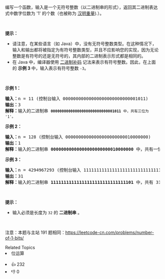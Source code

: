 <p>编写一个函数，输入是一个无符号整数（以二进制串的形式），返回其二进制表达式中数字位数为 '1' 的个数（也被称为 <a href="http://en.wikipedia.org/wiki/Hamming_weight" target="_blank">汉明重量</a>).）。</p>

<p> </p>

<p><strong>提示：</strong></p>

<ul>
	<li>请注意，在某些语言（如 Java）中，没有无符号整数类型。在这种情况下，输入和输出都将被指定为有符号整数类型，并且不应影响您的实现，因为无论整数是有符号的还是无符号的，其内部的二进制表示形式都是相同的。</li>
	<li>在 Java 中，编译器使用 <a href="https://baike.baidu.com/item/二进制补码/5295284">二进制补码</a> 记法来表示有符号整数。因此，在上面的 <strong>示例 3 </strong>中，输入表示有符号整数 <code>-3</code>。</li>
</ul>

<p> </p>

<p><strong>示例 1：</strong></p>

<pre>
<strong>输入：</strong>n = 11 (控制台输入 00000000000000000000000000001011)
<strong>输出：</strong>3
<strong>解释：</strong>输入的二进制串 <code><strong>00000000000000000000000000001011</strong> 中，共有三位为 '1'。</code>
</pre>

<p><strong>示例 2：</strong></p>

<pre>
<strong>输入：</strong>n = 128 (控制台输入 00000000000000000000000010000000)
<strong>输出：</strong>1
<strong>解释：</strong>输入的二进制串 <strong>00000000000000000000000010000000</strong> 中，共有一位为 '1'。
</pre>

<p><strong>示例 3：</strong></p>

<pre>
<strong>输入：</strong>n = 4294967293 (控制台输入 11111111111111111111111111111101，部分语言中 n = -3）
<strong>输出：</strong>31
<strong>解释：</strong>输入的二进制串 <strong>11111111111111111111111111111101</strong> 中，共有 31 位为 '1'。</pre>

<p> </p>

<p><strong>提示：</strong></p>

<ul>
	<li>输入必须是长度为 <code>32</code> 的 <strong>二进制串</strong> 。</li>
</ul>

<p> </p>

<p>注意：本题与主站 191 题相同：<a href="https://leetcode-cn.com/problems/number-of-1-bits/">https://leetcode-cn.com/problems/number-of-1-bits/</a></p>
<div><div>Related Topics</div><div><li>位运算</li></div></div><br><div><li>👍 232</li><li>👎 0</li></div>